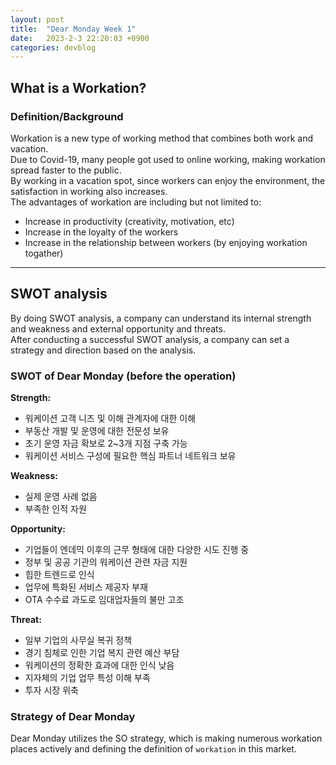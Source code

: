 ```yaml
---
layout: post
title:  "Dear Monday Week 1"
date:   2023-2-3 22:20:03 +0900
categories: devblog
---
```


## What is a Workation?

### Definition/Background

Workation is a new type of working method that combines both work and vacation.  
Due to Covid-19, many people got used to online working, making workation spread faster to the public.  
By working in a vacation spot, since workers can enjoy the environment, the satisfaction in working also increases.  
The advantages of workation are including but not limited to:  

- Increase in productivity (creativity, motivation, etc)
- Increase in the loyalty of the workers
- Increase in the relationship between workers (by enjoying workation togather)

---

## SWOT analysis

By doing SWOT analysis, a company can understand its internal strength and weakness and external opportunity and threats.  
After conducting a successful SWOT analysis, a company can set a strategy and direction based on the analysis.

### SWOT of Dear Monday (before the operation)

**Strength:**
- 워케이션 고객 니즈 및 이해 관계자에 대한 이해
- 부동산 개발 및 운영에 대한 전문성 보유
- 초기 운영 자금 확보로 2~3개 지점 구축 가능
- 워케이션 서비스 구성에 필요한 핵심 파트너 네트워크 보유

**Weakness:**
- 실제 운영 사례 없음
- 부족한 인적 자원

**Opportunity:**
- 기업들이 엔데믹 이후의 근무 형태에 대한 다양한 시도 진행 중
- 정부 및 공공 기관의 워케이션 관련 자금 지원
- 힙한 트렌드로 인식
- 업무에 특화된 서비스 제공자 부재
- OTA 수수료 과도로 임대업자들의 불만 고조

**Threat:**
- 일부 기업의 사무실 복귀 정책
- 경기 침체로 인한 기업 복지 관련 예산 부담
- 워케이션의 정확한 효과에 대한 인식 낮음
- 지자체의 기업 업무 특성 이해 부족
- 투자 시장 위축

### Strategy of Dear Monday

Dear Monday utilizes the SO strategy, which is making numerous workation places actively and defining the definition of `workation` in this market.